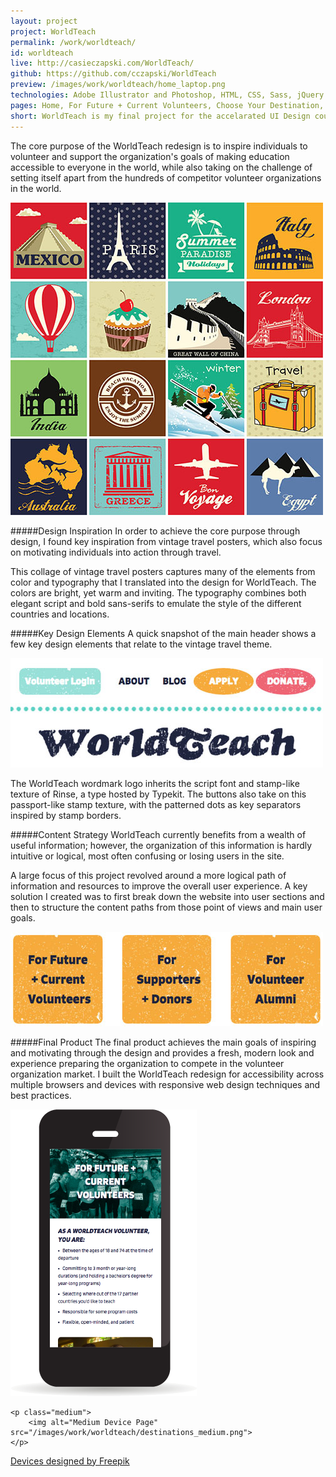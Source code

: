 ```yaml
---
layout: project
project: WorldTeach
permalink: /work/worldteach/
id: worldteach
live: http://casieczapski.com/WorldTeach/
github: https://github.com/cczapski/WorldTeach
preview: /images/work/worldteach/home_laptop.png
technologies: Adobe Illustrator and Photoshop, HTML, CSS, Sass, jQuery
pages: Home, For Future + Current Volunteers, Choose Your Destination, Costa Rica Country Home Page
short: WorldTeach is my final project for the accelarated UI Design course at the <a href="http://theironyard.com/">Iron Yard</a>. This project is a fully responsive redesign of the 2015 WorldTeach website completed in two weeks. Please note, this project is not officially affliated with the actual WorldTeach organization and is simply an Iron Yard project.
---
```


The core purpose of the WorldTeach redesign is to inspire  individuals to volunteer and support the organization's goals of making education accessible to everyone in the world, while also taking on the challenge of setting itself apart from the hundreds of competitor volunteer organizations in the world. 

<p class="vintage-travel">
    <img alt="Vintage Travel Poster" src="/images/work/worldteach/vintage_travel.jpg">  
</p>

#####Design Inspiration
In order to achieve the core purpose through design, I found key inspiration from vintage travel posters, which also focus on motivating individuals into action through travel. 

This collage of vintage travel posters captures many of the elements from color and typography that I translated into the design for WorldTeach. The colors are bright, yet warm and inviting. The typography combines both elegant script and bold sans-serifs to emulate the style of the different countries and locations.


#####Key Design Elements
A quick snapshot of the main header shows a few key design elements that relate to the vintage travel theme.

<p class="header-snapshot">
    <img alt="Main WorldTeach Header Snapshot" src="/images/work/worldteach/header_snapshot.jpg">  
</p>

The WorldTeach wordmark logo inherits the script font and stamp-like texture of Rinse, a type hosted by Typekit. The buttons also take on this passport-like stamp texture, with the patterned dots as key separators inspired by stamp borders.

#####Content Strategy
WorldTeach currently benefits from a wealth of useful information; however, the organization of this information is hardly intuitive or logical, most often confusing or losing users in the site.

A large focus of this project revolved around a more logical path of information and resources to improve the overall user experience. A key solution I created was to first break down the website into user sections and then to structure the content paths from those point of views and main user goals.

<p class="center">
    <img alt="User section breakdown" src="/images/work/worldteach/users.jpg">  
</p>

#####Final Product
The final product achieves the main goals of inspiring and motivating through the design and provides a fresh, modern look and experience preparing the organization to compete in the volunteer organization market. I built the WorldTeach redesign for accessibility across multiple browsers and devices with responsive web design techniques and best practices.

<div class="devices">
    <p class="small">
        <img alt="Small Device Volunteers Page" src="/images/work/worldteach/volunteers_small.png">
    </p>

    <p class="medium">
        <img alt="Medium Device Page" src="/images/work/worldteach/destinations_medium.png">
    </p>
</div>

<a class="credit" href='http://www.freepik.com/free-vector/screens-collection-free-vector_713789.htm'>Devices designed by Freepik</a>